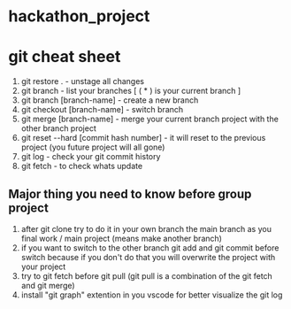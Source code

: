 # hackathon_project

# git cheat sheet

1. git restore . - unstage all changes
2. git branch - list your branches [ ( * ) is your current branch ]
3. git branch [branch-name] - create a new branch
4. git checkout [branch-name] - switch branch
5. git merge [branch-name] - merge your current branch project with the other branch project
6. git reset --hard [commit hash number] - it will reset to the previous project (you future project will all gone)
7. git log - check your git commit history
8. git fetch - to check whats update

## Major thing you need to know before group project
1. after git clone try to do it in your own branch the main branch as you final work / main project (means make another branch)
2. if you want to switch to the other branch git add and git commit before switch because if you don't do that you will overwrite the project with your project
3. try to git fetch before git pull (git pull is a combination of the git fetch and git merge)
4. install "git graph" extention in you vscode for better visualize the git log
